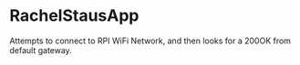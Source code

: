 # RachelStausApp

Attempts to connect to RPI WiFi Network, and then looks for a 200OK from default gateway.
